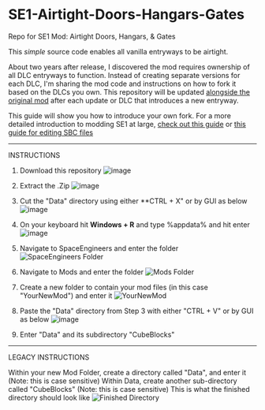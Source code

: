 # SE1-Airtight-Doors-Hangars-Gates
Repo for SE1 Mod: Airtight Doors, Hangars, &amp; Gates

This *simple* source code enables all vanilla entryways to be airtight.

About two years after release, I discovered the mod requires ownership of all DLC entryways to function. Instead of creating separate versions for each DLC, I'm sharing the mod code and instructions on how to fork it based on the DLCs you own. This repository will be updated [alongside the original mod](https://steamcommunity.com/sharedfiles/filedetails/?id=2970981537) after each update or DLC that introduces a new entryway. 

This guide will show you how to introduce your own fork. For a more detailed introduction to modding SE1 at large, [check out this guide](https://github.com/cdrch/space-engineers-fan-docs/blob/master/modding-introduction/main.md#folder-structure) or [this guide for editing SBC files](https://steamcommunity.com/sharedfiles/filedetails/?id=2292841964)

________
INSTRUCTIONS

1. Download this repository
![image](https://github.com/user-attachments/assets/b4a67b2b-adfd-4caa-a783-3d5157802003)

2. Extract the .Zip
![image](https://github.com/user-attachments/assets/d7d69fae-aa90-4dcf-91f3-2eabf1b7a903)

3. Cut the "Data" directory using either **CTRL + X" or by GUI as below
![image](https://github.com/user-attachments/assets/987167a1-f602-42aa-b9f6-4c7ab9b21c0d)

4. On your keyboard hit **Windows + R** and type %appdata% and hit enter
![image](https://github.com/user-attachments/assets/d9ea3300-74f5-44c9-bf07-2e002e195906)

5. Navigate to SpaceEngineers and enter the folder
![SpaceEngineers Folder](https://github.com/user-attachments/assets/62248aee-8c53-4f30-be62-9896689cd47f)

6. Navigate to Mods and enter the folder
![Mods Folder](https://github.com/user-attachments/assets/b5ae60c3-9b57-42a9-8731-cc016bca40f1)

7. Create a new folder to contain your mod files (in this case "YourNewMod") and enter it
![YourNewMod](https://github.com/user-attachments/assets/99861c6b-985a-4b81-8cca-911b395fd16f)

8. Paste the "Data" directory from Step 3 with either "CTRL + V" or by GUI as below
![image](https://github.com/user-attachments/assets/9cc2c517-7214-42b5-a13b-ea5cfbc86963)

9. Enter "Data" and its subdirectory "CubeBlocks" 






________
LEGACY INSTRUCTIONS





Within your new Mod Folder, create a directory called "Data", and enter it (Note: this is case sensitive)
Within Data, create another sub-directory called "CubeBlocks" (Note: this is case sensitive)
This is what the finished directory should look like
![Finished Directory](https://github.com/user-attachments/assets/cae67276-a011-4319-80bb-b4bc84c6302e)

